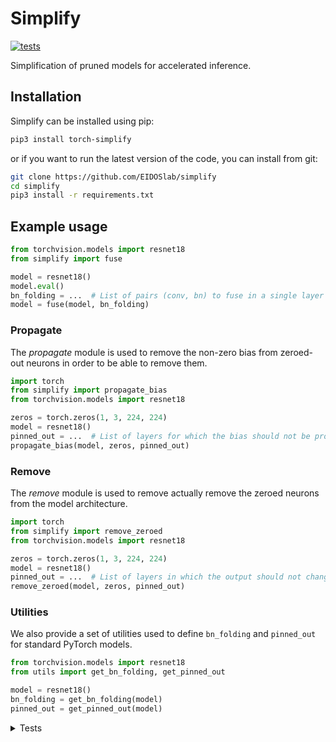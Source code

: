 # Simplify

[![tests](https://github.com/EIDOSlab/simplify/actions/workflows/test.yaml/badge.svg)](https://github.com/EIDOSlab/simplify/actions/workflows/test.yaml)

Simplification of pruned models for accelerated inference.

[comment]: <> (- [Installation]&#40;#installation&#41;)

[comment]: <> (- [Modules]&#40;#usage&#41;)

[comment]: <> (    - [Dataloaders]&#40;#dataloaders&#41;)

[comment]: <> (    - [Evaluation]&#40;#evalutation&#41;)

[comment]: <> (    - [Models]&#40;#models&#41;)

[comment]: <> (    - [Pruning]&#40;#pruning&#41;)

[comment]: <> (        - [CSNN]&#40;#CSNN&#41;)

[comment]: <> (        - [Pruning]&#40;#Pruning&#41;)

[comment]: <> (        - [Thresholding]&#40;#Thresholding&#41;)

[comment]: <> (    - [Utils]&#40;#Utils&#41;)

[comment]: <> (- [Contributing]&#40;#contributing&#41;   )

[comment]: <> (- [License]&#40;#license&#41;)

## Installation

Simplify can be installed using pip:

```bash
pip3 install torch-simplify
```

or if you want to run the latest version of the code, you can install from git:

```bash
git clone https://github.com/EIDOSlab/simplify
cd simplify
pip3 install -r requirements.txt
```

## Example usage

```python
from torchvision.models import resnet18
from simplify import fuse

model = resnet18()
model.eval()
bn_folding = ...  # List of pairs (conv, bn) to fuse in a single layer
model = fuse(model, bn_folding)
```

### Propagate

The *propagate* module is used to remove the non-zero bias from zeroed-out neurons in order to be able to remove them.

````python
import torch
from simplify import propagate_bias
from torchvision.models import resnet18

zeros = torch.zeros(1, 3, 224, 224)
model = resnet18()
pinned_out = ...  # List of layers for which the bias should not be propagated
propagate_bias(model, zeros, pinned_out)
````

### Remove

The *remove* module is used to remove actually remove the zeroed neurons from the model architecture.

````python
import torch
from simplify import remove_zeroed
from torchvision.models import resnet18

zeros = torch.zeros(1, 3, 224, 224)
model = resnet18()
pinned_out = ...  # List of layers in which the output should not change shape
remove_zeroed(model, zeros, pinned_out)
````

### Utilities

We also provide a set of utilities used to define `bn_folding` and `pinned_out` for standard PyTorch models.

````python
from torchvision.models import resnet18
from utils import get_bn_folding, get_pinned_out

model = resnet18()
bn_folding = get_bn_folding(model)
pinned_out = get_pinned_out(model)
````

<details>
<summary>
Tests
</summary>

#### Inference time benchmarks

<!-- benchmark starts -->
Update timestamp 28/06/2021 17:51:58

Random structured pruning amount = 50.0%

| Architecture       | Dense time        | Pruned time       | Simplified time   |
|--------------------|-------------------|-------------------|-------------------|
| alexnet            | 0.2551s ± 0.0066  | 0.2479s ± 0.0020  | 0.1090s ± 0.0024  |
| vgg11              | 2.8025s ± 0.0312  | 2.7569s ± 0.0125  | 1.2174s ± 0.0051  |
| vgg11_bn           | 3.6605s ± 0.0100  | 3.6314s ± 0.0018  | 1.1967s ± 0.0009  |
| vgg13              | 4.2164s ± 0.0191  | 4.1675s ± 0.0020  | 1.8718s ± 0.0121  |
| vgg13_bn           | 5.7609s ± 0.0104  | 5.7223s ± 0.0368  | 1.8758s ± 0.0018  |
| vgg16              | 5.2331s ± 0.0039  | 5.2154s ± 0.0039  | 2.2030s ± 0.0065  |
| vgg16_bn           | 6.9403s ± 0.0069  | 6.8955s ± 0.0314  | 2.2101s ± 0.0087  |
| vgg19              | 6.2741s ± 0.0498  | 6.2580s ± 0.0050  | 2.5279s ± 0.0106  |
| vgg19_bn           | 8.0622s ± 0.0730  | 8.0189s ± 0.0068  | 2.5049s ± 0.0015  |
| resnet18           | 1.0777s ± 0.0035  | 1.0601s ± 0.0009  | 0.6399s ± 0.0062  |
| resnet34           | 1.7961s ± 0.0088  | 1.7938s ± 0.0315  | 0.9900s ± 0.0007  |
| resnet50           | 4.0952s ± 0.0269  | 4.0866s ± 0.0320  | 2.5800s ± 0.0046  |
| resnet101          | 6.2304s ± 0.0169  | 6.4320s ± 0.4361  | 3.8157s ± 0.0019  |
| resnet152          | 8.7621s ± 0.0536  | 8.7335s ± 0.0043  | 5.3100s ± 0.0037  |
| squeezenet1_0      | 1.0788s ± 0.0025  | 1.0426s ± 0.0034  | 1.1002s ± 0.0106  |
| squeezenet1_1      | 0.6008s ± 0.0011  | 0.5803s ± 0.0005  | 0.6169s ± 0.0008  |
| densenet121        | 4.5417s ± 0.0262  | 4.5202s ± 0.0213  | 4.0234s ± 0.0247  |
| densenet161        | 8.7458s ± 0.0286  | 8.7196s ± 0.0184  | 7.5991s ± 0.0211  |
| densenet169        | 4.9435s ± 0.0678  | 4.9036s ± 0.0082  | 4.5785s ± 0.0112  |
| densenet201        | 6.3821s ± 0.0314  | 6.3550s ± 0.0102  | 6.0924s ± 0.0226  |
| inception_v3       | 1.9629s ± 0.0077  | 1.9340s ± 0.0101  | 1.1414s ± 0.0075  |
| googlenet          | 1.4318s ± 0.0370  | 1.3392s ± 0.0007  | 0.5483s ± 0.0061  |
| shufflenet_v2_x0_5 | 0.3830s ± 0.0005  | 0.3790s ± 0.0005  | 0.3675s ± 0.0032  |
| shufflenet_v2_x1_0 | 0.5022s ± 0.0033  | 0.4945s ± 0.0012  | 0.4755s ± 0.0009  |
| shufflenet_v2_x1_5 | 0.6860s ± 0.0052  | 0.6815s ± 0.0005  | 0.6530s ± 0.0011  |
| shufflenet_v2_x2_0 | 1.0187s ± 0.0054  | 1.0073s ± 0.0013  | 0.9210s ± 0.0009  |
| mobilenet_v2       | 2.4853s ± 0.0136  | 2.4390s ± 0.0447  | 2.1178s ± 0.0040  |
| mobilenet_v3_small | 0.6690s ± 0.0104  | 0.6764s ± 0.0063  | 0.6496s ± 0.0063  |
| mobilenet_v3_large | 1.7902s ± 0.0120  | 1.7308s ± 0.0367  | 1.5555s ± 0.0103  |
| resnext50_32x4d    | 4.5819s ± 0.0042  | 4.5648s ± 0.0015  | 3.5939s ± 0.0014  |
| resnext101_32x8d   | 12.1708s ± 0.0121 | 12.2176s ± 0.0285 | 9.0320s ± 0.0055  |
| wide_resnet50_2    | 6.4415s ± 0.0076  | 6.4234s ± 0.0121  | 3.1897s ± 0.0220  |
| wide_resnet101_2   | 10.1057s ± 0.0041 | 10.1886s ± 0.0135 | 4.5023s ± 0.0168  |
| mnasnet0_5         | 1.2945s ± 0.0033  | 1.2918s ± 0.0068  | 1.1949s ± 0.0049  |
| mnasnet0_75        | 2.0525s ± 0.0141  | 2.0401s ± 0.0169  | 1.7142s ± 0.0192  |
| mnasnet1_0         | 2.2915s ± 0.0038  | 2.3159s ± 0.0405  | 2.0594s ± 0.0022  |
| mnasnet1_3         | 3.2810s ± 0.0560  | 3.3705s ± 0.0670  | 2.7184s ± 0.0336  |

<!-- benchmark ends -->

#### Status of torchvision.models

:heavy_check_mark:: all good

:x:: gives different results

:cursing_face:: an exception occurred

:man_shrugging:: test skipped due to failing of the previous one


<!-- table starts -->
Update timestamp 01/07/2021 12:16:53

|    Architecture    |  BatchNorm Folding  |  Bias Propagation  |   Simplification   |
|--------------------|---------------------|--------------------|--------------------|
|      alexnet       | :heavy_check_mark:  | :heavy_check_mark: | :heavy_check_mark: |
|       vgg11        | :heavy_check_mark:  | :heavy_check_mark: | :heavy_check_mark: |
|      vgg11_bn      | :heavy_check_mark:  | :heavy_check_mark: | :heavy_check_mark: |
|       vgg13        | :heavy_check_mark:  | :heavy_check_mark: | :heavy_check_mark: |
|      vgg13_bn      | :heavy_check_mark:  | :heavy_check_mark: | :heavy_check_mark: |
|       vgg16        | :heavy_check_mark:  | :heavy_check_mark: | :heavy_check_mark: |
|      vgg16_bn      | :heavy_check_mark:  | :heavy_check_mark: | :heavy_check_mark: |
|       vgg19        | :heavy_check_mark:  | :heavy_check_mark: | :heavy_check_mark: |
|      vgg19_bn      | :heavy_check_mark:  | :heavy_check_mark: | :heavy_check_mark: |
|      resnet18      | :heavy_check_mark:  | :heavy_check_mark: | :heavy_check_mark: |
|      resnet34      | :heavy_check_mark:  | :heavy_check_mark: | :heavy_check_mark: |
|      resnet50      | :heavy_check_mark:  | :heavy_check_mark: | :heavy_check_mark: |
|     resnet101      | :heavy_check_mark:  | :heavy_check_mark: | :heavy_check_mark: |
|     resnet152      | :heavy_check_mark:  | :heavy_check_mark: | :heavy_check_mark: |
|   squeezenet1_0    | :heavy_check_mark:  | :heavy_check_mark: | :heavy_check_mark: |
|   squeezenet1_1    | :heavy_check_mark:  | :heavy_check_mark: | :heavy_check_mark: |
|    densenet121     | :heavy_check_mark:  | :heavy_check_mark: | :heavy_check_mark: |
|    densenet161     | :heavy_check_mark:  | :heavy_check_mark: | :heavy_check_mark: |
|    densenet169     | :heavy_check_mark:  | :heavy_check_mark: | :heavy_check_mark: |
|    densenet201     | :heavy_check_mark:  | :heavy_check_mark: | :heavy_check_mark: |
|    inception_v3    | :heavy_check_mark:  | :heavy_check_mark: | :heavy_check_mark: |
|     googlenet      | :heavy_check_mark:  | :heavy_check_mark: | :heavy_check_mark: |
| shufflenet_v2_x0_5 | :heavy_check_mark:  | :heavy_check_mark: | :heavy_check_mark: |
| shufflenet_v2_x1_0 | :heavy_check_mark:  | :heavy_check_mark: | :heavy_check_mark: |
| shufflenet_v2_x1_5 | :heavy_check_mark:  | :heavy_check_mark: | :heavy_check_mark: |
| shufflenet_v2_x2_0 | :heavy_check_mark:  | :heavy_check_mark: | :heavy_check_mark: |
|    mobilenet_v2    | :heavy_check_mark:  | :heavy_check_mark: | :heavy_check_mark: |
| mobilenet_v3_small | :heavy_check_mark:  | :heavy_check_mark: | :heavy_check_mark: |
| mobilenet_v3_large | :heavy_check_mark:  | :heavy_check_mark: | :heavy_check_mark: |
|  resnext50_32x4d   | :heavy_check_mark:  | :heavy_check_mark: | :heavy_check_mark: |
|  resnext101_32x8d  | :heavy_check_mark:  | :heavy_check_mark: | :heavy_check_mark: |
|  wide_resnet50_2   | :heavy_check_mark:  | :heavy_check_mark: | :heavy_check_mark: |
|  wide_resnet101_2  | :heavy_check_mark:  | :heavy_check_mark: | :heavy_check_mark: |
|     mnasnet0_5     | :heavy_check_mark:  | :heavy_check_mark: | :heavy_check_mark: |
|    mnasnet0_75     | :heavy_check_mark:  | :heavy_check_mark: | :heavy_check_mark: |
|     mnasnet1_0     | :heavy_check_mark:  | :heavy_check_mark: | :heavy_check_mark: |
|     mnasnet1_3     | :heavy_check_mark:  | :heavy_check_mark: | :heavy_check_mark: |
<!-- table ends -->
</details>